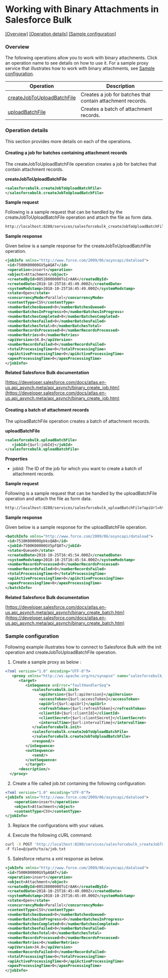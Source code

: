 # Working with Binary Attachments in Salesforce Bulk

[[Overview]](#overview)  [[Operation details]](#operation-details)  [[Sample configuration]](#sample-configuration)

### Overview 

The following operations allow you to work with binary attachments. Click an operation name to see details on how to use it.
For a sample proxy service that illustrates how to work with binary attachments, see [Sample configuration](#sample-configuration).

| Operation        | Description |
| ------------- |-------------|
| [createJobToUploadBatchFile](#creating-a-job-for-batches-containing-attachment-records)    | Creates a job for batches that contain attachment records. |
| [uploadBatchFile](#creating-a-batch-of-attachment-records)      | Creates a batch of attachment records. |

### Operation details

This section provides more details on each of the operations.

#### Creating a job for batches containing attachment records

The createJobToUploadBatchFile operation creates a job for batches that contain attachment records.

**createJobToUploadBatchFile**
```xml
<salesforcebulk.createJobToUploadBatchFile>
</salesforcebulk.createJobToUploadBatchFile>
```
**Sample request**

Following is a sample request that can be handled by the createJobToUploadBatchFile operation and attach the file as form data.

```xml
http://localhost:8280/services/salesforcebulk_createJobToUploadBatchFile?apiUrl=https://ap2.salesforce.com&accessToken=00D280000011oQO!ARwAQFPbKzWInyf.4veB3NY0hiKNQTxaSiZnPh9AybHplDpix34y_UOdwiKcL3e1_IquaUuO3A54A4thmSplNUQei9ARsNFV&apiVersion=34.0&refreshToken=5Aep861TSESvWeug_wHqvFVePrOMjj7CUFncs.cGdlPln68mKYpAbAJ9l7A5FTFsmqFY8Jl0m6fkIMWkIKc4WKL&clientId=3MVG9ZL0ppGP5UrDGNWmP9oSpiNtudQv6b06Ru7K6UPW5xQhd6vakhfjA2HUGsLSpDOQmO8JGozttODpABcnY&clientSecret=5437293348319318299&intervalTime=1000000
```
**Sample response**

Given below is a sample response for the createJobToUploadBatchFile operation.

```xml
<jobInfo xmlns="http://www.force.com/2009/06/asyncapi/dataload">
 <id>7500K00000GV5pAQAT</id>
 <operation>insert</operation>
 <object>Attachment</object>
 <createdById>00528000000ToIrAAK</createdById>
 <createdDate>2018-10-25T16:45:49.000Z</createdDate>
 <systemModstamp>2018-10-25T16:45:49.000Z</systemModstamp>
 <state>Open</state>
 <concurrencyMode>Parallel</concurrencyMode>
 <contentType>CSV</contentType>
 <numberBatchesQueued>0</numberBatchesQueued>
 <numberBatchesInProgress>0</numberBatchesInProgress>
 <numberBatchesCompleted>0</numberBatchesCompleted>
 <numberBatchesFailed>0</numberBatchesFailed>
 <numberBatchesTotal>0</numberBatchesTotal>
 <numberRecordsProcessed>0</numberRecordsProcessed>
 <numberRetries>0</numberRetries>
 <apiVersion>34.0</apiVersion>
 <numberRecordsFailed>0</numberRecordsFailed>
 <totalProcessingTime>0</totalProcessingTime>
 <apiActiveProcessingTime>0</apiActiveProcessingTime>
 <apexProcessingTime>0</apexProcessingTime>
</jobInfo>
```

**Related Salesforce Bulk documentation**

[https://developer.salesforce.com/docs/atlas.en-us.api_asynch.meta/api_asynch/binary_create_job.htm](https://developer.salesforce.com/docs/atlas.en-us.api_asynch.meta/api_asynch/binary_create_job.htm)

#### Creating a batch of attachment records

The uploadBatchFile operation creates a batch of attachment records.

**uploadBatchFile**
```xml
<salesforcebulk.uploadBatchFile>
   <jobId>{$url:jobId}</jobId>
</salesforcebulk.uploadBatchFile>
```

**Properties**
* jobId: The ID of the job for which you want to create a batch of attachment records.

**Sample request**

Following is a sample request that can be handled by the uploadBatchFile operation and attach the file as form data.

```xml
http://localhost:8280/services/salesforcebulk_uploadBatchFile?apiUrl=https://ap2.salesforce.com&accessToken=00D280000011oQO!ARwAQFPbKzWInyf.4veB3NY0hiKNQTxaSiZnPh9AybHplDpix34y_UOdwiKcL3e1_IquaUuO3A54A4thmSplNUQei9ARsNFV&apiVersion=34.0&refreshToken=5Aep861TSESvWeug_wHqvFVePrOMjj7CUFncs.cGdlPln68mKYpAbAJ9l7A5FTFsmqFY8Jl0m6fkIMWkIKc4WKL&clientId=3MVG9ZL0ppGP5UrDGNWmP9oSpiNtudQv6b06Ru7K6UPW5xQhd6vakhfjA2HUGsLSpDOQmO8JGozttODpABcnY&clientSecret=5437293348319318299&intervalTime=1000000&jobId=75028000000MCv9AAG
```
**Sample response**

Given below is a sample response for the uploadBatchFile operation.

```xml
<batchInfo xmlns="http://www.force.com/2009/06/asyncapi/dataload">
 <id>7510K00000OpbksQAB</id>
 <jobId>7500K00000GV5pFQAT</jobId>
 <state>Queued</state>
 <createdDate>2018-10-25T16:45:54.000Z</createdDate>
 <systemModstamp>2018-10-25T16:45:54.000Z</systemModstamp>
 <numberRecordsProcessed>0</numberRecordsProcessed>
 <numberRecordsFailed>0</numberRecordsFailed>
 <totalProcessingTime>0</totalProcessingTime>
 <apiActiveProcessingTime>0</apiActiveProcessingTime>
 <apexProcessingTime>0</apexProcessingTime>
</batchInfo>
```

**Related Salesforce Bulk documentation**

[https://developer.salesforce.com/docs/atlas.en-us.api_asynch.meta/api_asynch/binary_create_batch.htm](https://developer.salesforce.com/docs/atlas.en-us.api_asynch.meta/api_asynch/binary_create_batch.htm)

### Sample configuration

Following example illustrates how to connect to Salesforce Bulk with the init operation and createJobToUploadBatchFile operation.

1. Create a sample proxy as below :

```xml
<?xml version="1.0" encoding="UTF-8"?>
   <proxy xmlns="http://ws.apache.org/ns/synapse" name="salesforcebulk_createJobToUploadBatchFile" transports="https,http" statistics="disable" trace="disable" startOnLoad="true">
      <target>
         <inSequence onError="faultHandlerSeq">
            <salesforcebulk.init>
               <apiVersion>{$url:apiVersion}</apiVersion>
               <accessToken>{$url:accessToken}</accessToken>
               <apiUrl>{$url:apiUrl}</apiUrl>
               <refreshToken>{$url:refreshToken}</refreshToken>
               <clientId>{$url:clientId}</clientId>
               <clientSecret>{$url:clientSecret}</clientSecret>
               <intervalTime>{$url:intervalTime}</intervalTime>
            </salesforcebulk.init>
            <salesforcebulk.createJobToUploadBatchFile>
            </salesforcebulk.createJobToUploadBatchFile>
            <respond/>
         </inSequence>
         <outSequence>
            <send/>
         </outSequence>
         </target>
      <description/>
  </proxy>
```
2. Create a file called job.txt containing the following configuration:

```xml
<?xml version="1.0" encoding="UTF-8"?>
<jobInfo xmlns="http://www.force.com/2009/06/asyncapi/dataload">
    <operation>insert</operation>
    <object>Attachment</object>
    <contentType>CSV</contentType>
</jobInfo>               
```
3. Replace the configurations with your values.

4. Execute the following cURL command:

```bash
curl -X POST 'http://localhost:8280/services/salesforcebulk_createJobToUploadBatchFile?apiUrl=https://ap2.salesforce.com&accessToken=00D280000011oQO!ARwAQFPbKzWInyf.4veB3NY0hiKNQTxaSiZnPh9AybHplDpix34y_UOdwiKcL3e1_IquaUuO3A54A4thmSplNUQei9ARsNFV&apiVersion=34.0&refreshToken=5Aep861TSESvWeug_wHqvFVePrOMjj7CUFncs.cGdlPln68mKYpAbAJ9l7A5FTFsmqFY8Jl0m6fkIMWkIKc4WKL&clientId=3MVG9ZL0ppGP5UrDGNWmP9oSpiNtudQv6b06Ru7K6UPW5xQhd6vakhfjA2HUGsLSpDOQmO8JGozttODpABcnY&clientSecret=5437293348319318299&intervalTime=1000000'
-F file=@/path/to/a/job.txt
```
5. Salesforce returns a xml response as below.
 
```xml
<jobInfo xmlns="http://www.force.com/2009/06/asyncapi/dataload">
 <id>7500K00000GV5pAQAT</id>
 <operation>insert</operation>
 <object>Attachment</object>
 <createdById>00528000000ToIrAAK</createdById>
 <createdDate>2018-10-25T16:45:49.000Z</createdDate>
 <systemModstamp>2018-10-25T16:45:49.000Z</systemModstamp>
 <state>Open</state>
 <concurrencyMode>Parallel</concurrencyMode>
 <contentType>CSV</contentType>
 <numberBatchesQueued>0</numberBatchesQueued>
 <numberBatchesInProgress>0</numberBatchesInProgress>
 <numberBatchesCompleted>0</numberBatchesCompleted>
 <numberBatchesFailed>0</numberBatchesFailed>
 <numberBatchesTotal>0</numberBatchesTotal>
 <numberRecordsProcessed>0</numberRecordsProcessed>
 <numberRetries>0</numberRetries>
 <apiVersion>34.0</apiVersion>
 <numberRecordsFailed>0</numberRecordsFailed>
 <totalProcessingTime>0</totalProcessingTime>
 <apiActiveProcessingTime>0</apiActiveProcessingTime>
 <apexProcessingTime>0</apexProcessingTime>
</jobInfo>
```